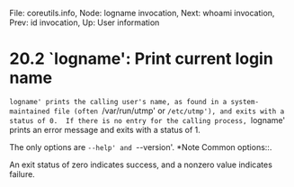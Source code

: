 File: coreutils.info,  Node: logname invocation,  Next: whoami invocation,  Prev: id invocation,  Up: User information

20.2 `logname': Print current login name
========================================

`logname' prints the calling user's name, as found in a
system-maintained file (often `/var/run/utmp' or `/etc/utmp'), and
exits with a status of 0.  If there is no entry for the calling
process, `logname' prints an error message and exits with a status of 1.

   The only options are `--help' and `--version'.  *Note Common
options::.

   An exit status of zero indicates success, and a nonzero value
indicates failure.


